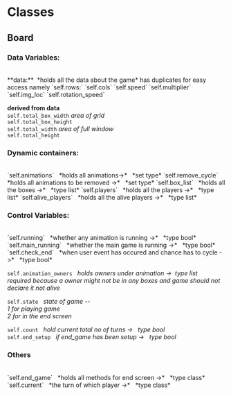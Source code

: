 # Classes  

## Board

### Data Variables:
<br />
**data:** &nbsp;*holds all the data about the game*   
has duplicates for easy access namely   
`self.rows:`  
`self.cols`  
`self.speed`  
`self.multiplier`    
`self.img_loc`  
`self.rotation_speed`  

**derived from data**  
`self.total_box_width`  *area of grid*    
`self.total_box_height`   
`self.total_width` *area of full window*  
`self.total_height`

### Dynamic containers:
<br />
`self.animations` &nbsp; *holds all animations->* &nbsp; *set type*  
`self.remove_cycle` &nbsp; *holds all animations to be removed ->* &nbsp; *set type*  
`self.box_list` &nbsp; *holds all the boxes ->* &nbsp; *type list*  
`self.players` &nbsp; *holds all the players ->* &nbsp; *type list*  
`self.alive_players` &nbsp; *holds all the alive players ->* &nbsp; *type list*

### Control Variables:
<br />
`self.running` &nbsp; *whether any animation is running ->* &nbsp;  *type bool*  
`self.main_running` &nbsp; *whether the main game is running ->* &nbsp; *type bool*  
`self.check_end` &nbsp; *when user event has occured and chance has to cycle ->* &nbsp; *type bool*

`self.animation_owners` &nbsp; *holds owners under animation ->*&nbsp; *type list*  
*required because a owner might not be in any boxes and game should not declare it not alive*  

`self.state` &nbsp; *state of game --*   
*1 for playing game  <br />2 for in the end screen*

`self.count` &nbsp; *hold current total no of turns ->* &nbsp; *type bool*    
`self.end_setup` &nbsp; *if end_game has been setup ->* &nbsp; *type bool*  

### Others
<br />
`self.end_game` &nbsp; *holds all methods for end screen ->* &nbsp; *type class*  
`self.current` &nbsp; *the turn of which player ->* &nbsp; *type class*  
